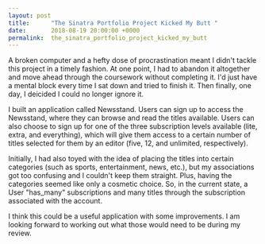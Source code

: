 ```yaml
---
layout: post
title:      "The Sinatra Portfolio Project Kicked My Butt "
date:       2018-08-19 20:00:00 +0000
permalink:  the_sinatra_portfolio_project_kicked_my_butt
---
```



A broken computer and a hefty dose of procrastination meant I didn't tackle this project in a timely fashion. At one point, I had to abandon it altogether and move ahead through the coursework without completing it. I'd just have a mental block every time I sat down and tried to finish it. Then finally, one day, I deicided I could no longer ignore it. 

I built an application called Newsstand. Users can sign up to access the Newsstand, where they can browse and read the titles available. Users can also choose to sign up for one of the three subscription levels available (lite, extra, and everything), which will give them access to a certain number of titles selected for them by an editor (five, 12, and unlimited, respectively). 

Initially, I had also toyed with the idea of placing the titles into certain categories (such as sports, entertainment, news, etc.), but my associations got too confusing and I couldn't keep them straight. Plus, having the categories seemed like only a cosmetic choice. So, in the current state, a User "has_many" subscriptions and many titles through the subscription associated with the account. 

I think this could be a useful application with some improvements. I am looking forward to working out what those would need to be during my review. 
